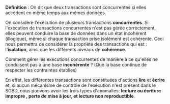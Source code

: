 **Définition** : On dit que deux transactions sont concurrentes si elles accèdent en même temps aux mêmes données.

On considère l'exécution de plusieurs transactions **concurrentes**. Si l'exécution de transactions concurrentes n'est pas gérée correctement, elles peuvent conduire la base de données dans un état incohérent (illogique), même si chaque transaction prise isolément est cohérente. Ceci nous permettra de considérer la propriété des transactions qui est : l'**isolation**, ainsi que les différents niveaux de **cohérence**. 

Comment gérer les exécutions concurrentes de manière à ce qu'elles ne conduisent pas à une base **incohérente** ? (Que la base continue de respecter les contraintes établies)

En effet, les différentes transactions sont constituées d'actions **lire** et **écrire** et, si aucun  mécanisme de contrôle de l'exécution n'est présent dans le SGBD, nous pouvons avoir les trois types d'anomalies: **lecture ou écriture impropre , perte de mise à jour, et lecture non  reproductible**.

